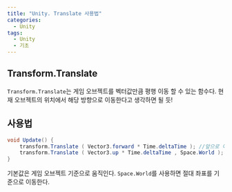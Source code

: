 ```yaml
---
title: "Unity. Translate 사용법"
categories:
  - Unity
tags:
  - Unity
  - 기초
---
```


## Transform.Translate

`Transform.Translate`는 게임 오브젝트를 벡터값만큼 평행 이동 할 수 있는 함수다. 현재 오브젝트의 위치에서 해당 방향으로 이동한다고 생각하면 될 듯!

## 사용법

```c#
void Update() {
	transform.Translate ( Vector3.forward * Time.deltaTime ); //앞으로 이동
	transform.Translate ( Vector3.up * Time.deltaTime , Space.World ); //절대 좌표를 통해 위로 이동
}
```

기본값은 게임 오브젝트 기준으로 움직인다. `Space.World`를 사용하면 절대 좌표를 기준으로 이동한다.